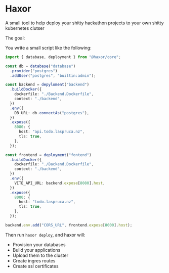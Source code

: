 # Haxor

A small tool to help deploy your shitty hackathon projects to your own shitty kubernetes clutser

The goal:

You write a small script like the following:

```ts
import { database, deployment } from "@haxor/core";

const db = database("database")
  .provider("postgres")
  .addUser("postgres", "builtin:admin");

const backend = depyloment("backend")
  .buildDocker({
    dockerfile: "./Backend.Dockerfile",
    context: "./backend",
  })
  .env({
    DB_URL: db.connectAs("postgres"),
  })
  .expose({
    8080: {
      host: "api.todo.laspruca.nz",
      tls: true,
    },
  });

const frontend = deployment("fontend")
  .buildDocker({
    dockerfile: "./Backend.Dockerfile",
    context: "./backend",
  })
  .env({
    VITE_API_URL: backend.expose[8080].host,
  })
  .expose({
    8000: {
      host: "todo.laspruca.nz",
      tls: true,
    },
  });

backend.env.add("CORS_URL", frontend.expose[8000].host);
```

Then run `haxor deploy`, and haxor will:
- Provision your databases
- Build your applications
- Upload them to the cluster
- Create ingres routes
- Create ssl certificates

